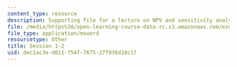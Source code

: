 ```yaml
---
content_type: resource
description: Supporting file for a lecture on NPV and sensitivity analysis.
file: /media/https%3A/open-learning-course-data-rc.s3.amazonaws.com/esd-70j-engineering-economy-module-fall-2009/dec1ac3ed011754f767527f936d18c1f_ESD70session1_2.xls
file_type: application/msword
resourcetype: Other
title: Session 1-2
uid: dec1ac3e-d011-754f-7675-27f936d18c1f
---
```

